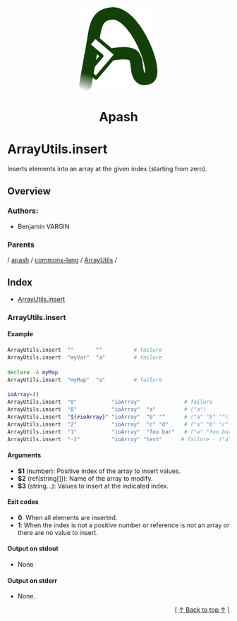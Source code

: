 
<div align='center' id='apash-top'>
  <a href='https://github.com/hastec-fr/apash'>
    <img alt='apash-logo' src='../../../../../../../assets/apash-logo.svg'/>
  </a>

  # Apash
</div>

# ArrayUtils.insert

Inserts elements into an array at the given index (starting from zero).

## Overview

### Authors:
* Benjamin VARGIN

### Parents
<!-- apash.parentBegin -->
[](../../../../.md) / [apash](../../../apash.md) / [commons-lang](../../commons-lang.md) / [ArrayUtils](../ArrayUtils.md) / 
<!-- apash.parentEnd -->

## Index

* [ArrayUtils.insert](#arrayutilsinsert)

### ArrayUtils.insert

#### Example
```bash
ArrayUtils.insert  ""       ""          # failure
ArrayUtils.insert  "myVar"  "a"         # failure

declare -A myMap
ArrayUtils.insert  "myMap"  "a"         # failure

ioArray=()
ArrayUtils.insert  "0"           "ioArray"              # failure
ArrayUtils.insert  "0"           "ioArray"  "a"         # ("a")
ArrayUtils.insert  "${#ioArray}" "ioArray"  "b" ""      # ("a" "b" "")
ArrayUtils.insert  "2"           "ioArray"  "c" "d"     # ("a" "b" "c" "d" "")
ArrayUtils.insert  "1"           "ioArray"  "foo bar"   # ("a" "foo bar" "b" "c" "d" "")
ArrayUtils.insert  "-1"          "ioArray" "test"      # failure - ("a" "foo bar" "b" "c" "d" "")
```

#### Arguments

* **$1** (number): Positive index of the array to insert values.
* **$2** (ref(string[])): Name of the array to modify.
* **$3** (string...): Values to insert at the indicated index.

#### Exit codes

* **0**: When all elements are inserted.
* **1**: When the index is not a positive number or reference is not an array or there are no value to insert.

#### Output on stdout

* None

#### Output on stderr

* None.


  <div align='right'>[ <a href='#apash-top'>↑ Back to top ↑</a> ]</div>

